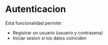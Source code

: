 # Autenticacion

Esta funcionalidad permite:
- Registrar un usuario (usuario y contrasena)
- Iniciar sesion si los datos coinciden



